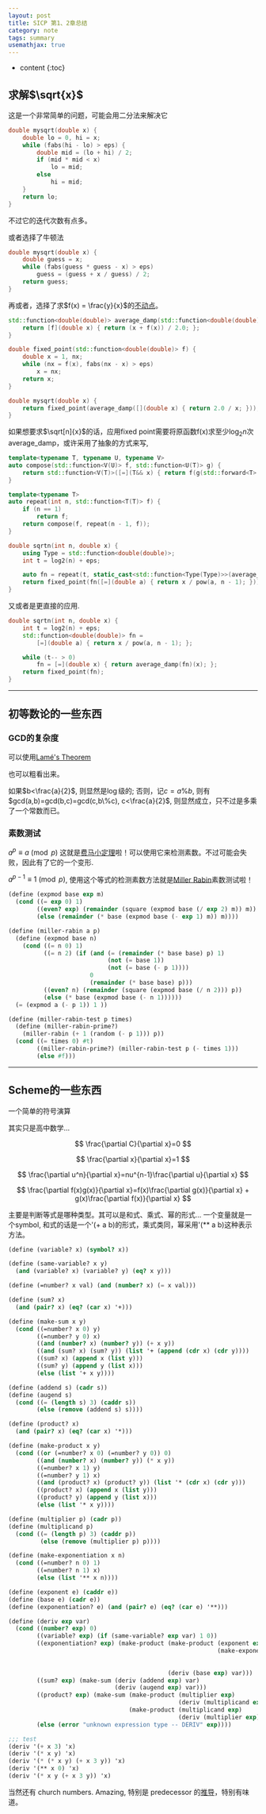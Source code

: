 ```yaml
---
layout: post
title: SICP 第1、2章总结
category: note
tags: summary
usemathjax: true
---
```


* content
{:toc}

## 求解$\sqrt{x}$
这是一个非常简单的问题，可能会用二分法来解决它

```cpp
double mysqrt(double x) {
    double lo = 0, hi = x;
    while (fabs(hi - lo) > eps) {
        double mid = (lo + hi) / 2;
        if (mid * mid < x)
            lo = mid;
        else
            hi = mid;
    }
    return lo;
}
```

不过它的迭代次数有点多。

或者选择了牛顿法

```cpp
double mysqrt(double x) {
    double guess = x;
    while (fabs(guess * guess - x) > eps)
        guess = (guess + x / guess) / 2;
    return guess;
}
```

再或者，选择了求$f(x) = \frac{y}{x}$的[不动点](http://en.wikipedia.org/wiki/Fixed_point_%28mathematics%29)。

```cpp
std::function<double(double)> average_damp(std::function<double(double)> f) {
    return [f](double x) { return (x + f(x)) / 2.0; };
}

double fixed_point(std::function<double(double)> f) {
    double x = 1, nx;
    while (nx = f(x), fabs(nx - x) > eps)
        x = nx;
    return x;
}

double mysqrt(double x) {
    return fixed_point(average_damp([](double x) { return 2.0 / x; }));
}
```

如果想要求$\sqrt[n]{x}$的话，应用fixed point需要将原函数f(x)求至少$\log_{2}{n}$次average\_damp，或许采用了抽象的方式来写,

```cpp
template<typename T, typename U, typename V>
auto compose(std::function<V(U)> f, std::function<U(T)> g) {
    return std::function<V(T)>([=](T&& x) { return f(g(std::forward<T>(x))); });
}

template<typename T>
auto repeat(int n, std::function<T(T)> f) {
    if (n == 1)
        return f;
    return compose(f, repeat(n - 1, f));
}

double sqrtn(int n, double x) {
    using Type = std::function<double(double)>;
    int t = log2(n) + eps;

    auto fn = repeat(t, static_cast<std::function<Type(Type)>>(average_damp));
    return fixed_point(fn([=](double a) { return x / pow(a, n - 1); }));
}
```

又或者是更直接的应用.

```cpp
double sqrtn(int n, double x) {
    int t = log2(n) + eps;
    std::function<double(double)> fn =
        [=](double a) { return x / pow(a, n - 1); };

    while (t-- > 0)
        fn = [=](double x) { return average_damp(fn)(x); };
    return fixed_point(fn);
}
```

--------------------------------------------------------------------------

## 初等数论的一些东西

### GCD的复杂度
可以使用[Lamé's Theorem](http://en.wikipedia.org/wiki/Euclidean_algorithm#Worst-case)

也可以粗看出来。

如果$b<\frac{a}{2}$, 则显然是$\log$级的;
否则，记$c=a\%b$, 则有$gcd(a,b)=gcd(b,c)=gcd(c,b\%c), c<\frac{a}{2}$, 则显然成立，只不过是多乘了一个常数而已。

### 素数测试
$a^p \equiv a \pmod{p}$ 这就是[费马小定理](http://en.wikipedia.org/wiki/Fermat%27s_little_theorem)啦！可以使用它来检测素数。不过可能会失败，因此有了它的一个变形.

$a^{p-1} \equiv 1 \pmod{p}$, 使用这个等式的检测素数方法就是[Miller Rabin](http://en.wikipedia.org/wiki/Miller-Rabin_primality_test)素数测试啦！

```scheme
(define (expmod base exp m)
  (cond ((= exp 0) 1)
        ((even? exp) (remainder (square (expmod base (/ exp 2) m)) m))
        (else (remainder (* base (expmod base (- exp 1) m)) m))))

(define (miller-rabin a p)
  (define (expmod base n)
    (cond ((= n 0) 1)
          ((= n 2) (if (and (= (remainder (* base base) p) 1)
                            (not (= base 1))
                            (not (= base (- p 1))))
                       0
                       (remainder (* base base) p)))
          ((even? n) (remainder (square (expmod base (/ n 2))) p))
          (else (* base (expmod base (- n 1))))))
  (= (expmod a (- p 1)) 1 ))

(define (miller-rabin-test p times)
  (define (miller-rabin-prime?)
    (miller-rabin (+ 1 (random (- p 1))) p))
  (cond ((= times 0) #t)
        ((miller-rabin-prime?) (miller-rabin-test p (- times 1)))
        (else #f)))
```

--------------------------------------------------------------------------

## Scheme的一些东西
一个简单的符号演算

其实只是高中数学...

$$ \frac{\partial C}{\partial x}=0 $$

$$ \frac{\partial x}{\partial x}=1 $$

$$ \frac{\partial u^n}{\partial x}=nu^{n-1}\frac{\partial u}{\partial x} $$

$$ \frac{\partial f(x)g(x)}{\partial x}=f(x)\frac{\partial g(x)}{\partial x} + g(x)\frac{\partial f(x)}{\partial x} $$

主要是判断等式是哪种类型。其可以是和式、乘式、幂的形式...
一个变量就是一个symbol, 和式的话是一个'(+ a b)的形式，乘式类同，幂采用'(\*\* a b)这种表示方法。

```scheme
(define (variable? x) (symbol? x))

(define (same-variable? x y)
  (and (variable? x) (variable? y) (eq? x y)))

(define (=number? x val) (and (number? x) (= x val)))

(define (sum? x)
  (and (pair? x) (eq? (car x) '+)))

(define (make-sum x y)
  (cond ((=number? x 0) y)
        ((=number? y 0) x)
        ((and (number? x) (number? y)) (+ x y))
        ((and (sum? x) (sum? y)) (list '+ (append (cdr x) (cdr y))))
        ((sum? x) (append x (list y)))
        ((sum? y) (append y (list x)))
        (else (list '+ x y))))

(define (addend s) (cadr s))
(define (augend s)
  (cond ((= (length s) 3) (caddr s))
        (else (remove (addend s) s))))

(define (product? x)
  (and (pair? x) (eq? (car x) '*)))

(define (make-product x y)
  (cond ((or (=number? x 0) (=number? y 0)) 0)
        ((and (number? x) (number? y)) (* x y))
        ((=number? x 1) y)
        ((=number? y 1) x)
        ((and (product? x) (product? y)) (list '* (cdr x) (cdr y)))
        ((product? x) (append x (list y)))
        ((product? y) (append y (list x)))
        (else (list '* x y))))

(define (multiplier p) (cadr p))
(define (multiplicand p)
  (cond ((= (length p) 3) (caddr p))
         (else (remove (multiplier p) p))))

(define (make-exponentiation x n)
  (cond ((=number? n 0) 1)
        ((=number? n 1) x)
        (else (list '** x n))))

(define (exponent e) (caddr e))
(define (base e) (cadr e))
(define (exponentiation? e) (and (pair? e) (eq? (car e) '**)))

(define (deriv exp var)
  (cond ((number? exp) 0)
        ((variable? exp) (if (same-variable? exp var) 1 0))
        ((exponentiation? exp) (make-product (make-product (exponent exp)
                                                           (make-exponentiation (base exp)
                                                                                (make-sum (exponent exp)
                                                                                          -1)))
                                             (deriv (base exp) var)))
        ((sum? exp) (make-sum (deriv (addend exp) var)
                              (deriv (augend exp) var)))
        ((product? exp) (make-sum (make-product (multiplier exp)
                                                (deriv (multiplicand exp) var))
                                  (make-product (multiplicand exp)
                                                (deriv (multiplier exp) var))))
        (else (error "unknown expression type -- DERIV" exp))))

;;; test
(deriv '(+ x 3) 'x)
(deriv '(* x y) 'x)
(deriv '(* (* x y) (+ x 3 y)) 'x)
(deriv '(** x 0) 'x)
(deriv '(* x y (+ x 3 y)) 'x)
```

当然还有 church numbers. Amazing, 特别是 predecessor 的[推导](http://en.wikipedia.org/wiki/Church_encoding#Derivation_of_predecessor_function)，特别有味道。
